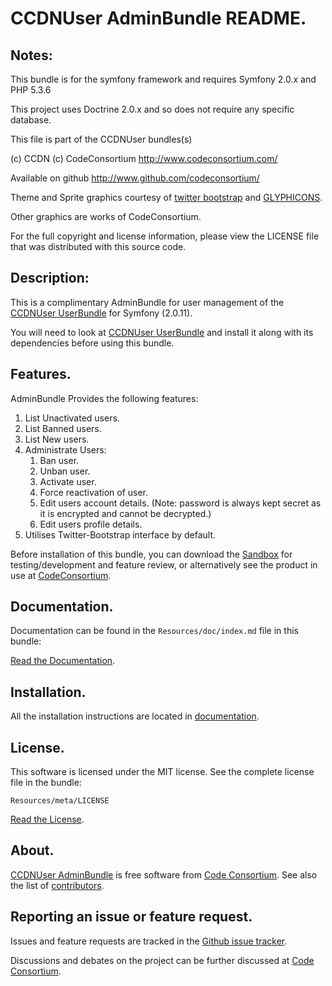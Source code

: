 CCDNUser AdminBundle README.
============================


## Notes:  
  
This bundle is for the symfony framework and requires Symfony 2.0.x and PHP 5.3.6
  
This project uses Doctrine 2.0.x and so does not require any specific database.
  

This file is part of the CCDNUser bundles(s)

(c) CCDN (c) CodeConsortium <http://www.codeconsortium.com/> 

Available on github <http://www.github.com/codeconsortium/>

Theme and Sprite graphics courtesy of [twitter bootstrap](http://twitter.github.com/bootstrap/index.html) and [GLYPHICONS](http://glyphicons.com/).

Other graphics are works of CodeConsortium.

For the full copyright and license information, please view the LICENSE
file that was distributed with this source code.

## Description:

This is a complimentary AdminBundle for user management of the [CCDNUser UserBundle](https://github.com/codeconsortium/CCDNUserUserBundle) for Symfony (2.0.11).

You will need to look at [CCDNUser UserBundle](https://github.com/codeconsortium/CCDNUserUserBundle) and install it along with its dependencies before using this bundle.

## Features.

AdminBundle Provides the following features:

1. List Unactivated users.
2. List Banned users.
3. List New users.
4. Administrate Users:
	1. Ban user.
	2. Unban user.
	3. Activate user.
	4. Force reactivation of user.
	5. Edit users account details. (Note: password is always kept secret as it is encrypted and cannot be decrypted.)
	6. Edit users profile details.
5. Utilises Twitter-Bootstrap interface by default.

Before installation of this bundle, you can download the [Sandbox](https://github.com/codeconsortium/CCDNSandBox) for testing/development and feature review, or alternatively see the product in use at [CodeConsortium](http://www.codeconsortium.com).

## Documentation.

Documentation can be found in the `Resources/doc/index.md` file in this bundle:

[Read the Documentation](http://github.com/codeconsortium/CCDNUserAdminBundle/blob/master/Resources/doc/index.md).

## Installation.

All the installation instructions are located in [documentation](http://github.com/codeconsortium/CCDNUserAdminBundle/blob/master/Resources/doc/install.md).

## License.

This software is licensed under the MIT license. See the complete license file in the bundle:

	Resources/meta/LICENSE

[Read the License](http://github.com/codeconsortium/CCDNUserAdminBundle/blob/master/Resources/meta/LICENSE).

## About.

[CCDNUser AdminBundle](http://github.com/codeconsortium/CCDNUserAdminBundle) is free software from [Code Consortium](http://www.codeconsortium.com). 
See also the list of [contributors](http://github.com/codeconsortium/CCDNUserAdminBundle/contributors).

## Reporting an issue or feature request.

Issues and feature requests are tracked in the [Github issue tracker](http://github.com/codeconsortium/CCDNUserAdminBundle/issues).

Discussions and debates on the project can be further discussed at [Code Consortium](http://www.codeconsortium.com).
